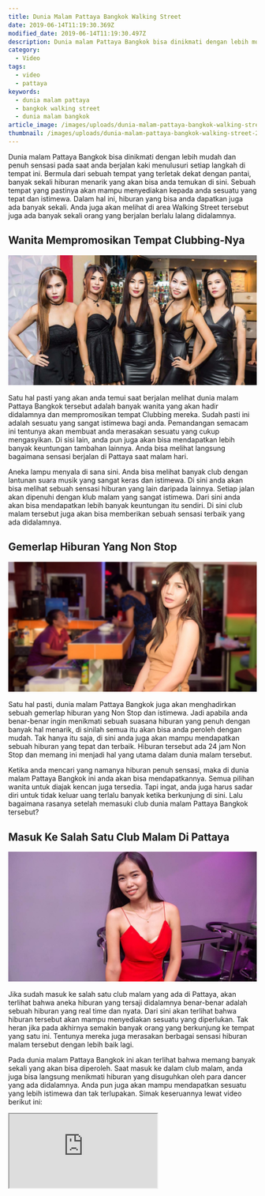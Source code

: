 ```yaml
---
title: Dunia Malam Pattaya Bangkok Walking Street
date: 2019-06-14T11:19:30.369Z
modified_date: 2019-06-14T11:19:30.497Z
description: Dunia malam Pattaya Bangkok bisa dinikmati dengan lebih mudah dan penuh sensasi pada saat anda berjalan kaki menulusuri setiap langkah di tempat ini.
category:
  - Video
tags:
  - video
  - pattaya
keywords:
  - dunia malam pattaya
  - bangkok walking street
  - dunia malam bangkok
article_image: /images/uploads/dunia-malam-pattaya-bangkok-walking-street-2.jpg
thumbnail: /images/uploads/dunia-malam-pattaya-bangkok-walking-street-2-007.jpg
---
```

Dunia malam Pattaya Bangkok bisa dinikmati dengan lebih mudah dan penuh sensasi pada saat anda berjalan kaki menulusuri setiap langkah di tempat ini. Bermula dari sebuah tempat yang terletak dekat dengan pantai, banyak sekali hiburan menarik yang akan bisa anda temukan di sini. Sebuah tempat yang pastinya akan mampu menyediakan kepada anda sesuatu yang tepat dan istimewa. Dalam hal ini, hiburan yang bisa anda dapatkan juga ada banyak sekali. Anda juga akan melihat di area Walking Street tersebut juga ada banyak sekali orang yang berjalan berlalu lalang didalamnya. 



## Wanita Mempromosikan Tempat Clubbing-Nya

![Dunia Malam Pattaya Bangkok Walking Street](/images/uploads/dunia-malam-pattaya-bangkok-walking-street-3.jpg)

Satu hal pasti yang akan anda temui saat berjalan melihat dunia malam Pattaya Bangkok tersebut adalah banyak wanita yang akan hadir didalamnya dan mempromosikan tempat Clubbing mereka. Sudah pasti ini adalah sesuatu yang sangat istimewa bagi anda. Pemandangan semacam ini tentunya akan membuat anda merasakan sesuatu yang cukup mengasyikan. Di sisi lain, anda pun juga akan bisa mendapatkan lebih banyak keuntungan tambahan lainnya. Anda bisa melihat langsung bagaimana sensasi berjalan di Pattaya saat malam hari.

Aneka lampu menyala di sana sini. Anda bisa melihat banyak club dengan lantunan suara musik yang sangat keras dan istimewa. Di sini anda akan bisa melihat sebuah sensasi hiburan yang lain daripada lainnya. Setiap jalan akan dipenuhi dengan klub malam yang sangat istimewa. Dari sini anda akan bisa mendapatkan lebih banyak keuntungan itu sendiri. Di sini club malam tersebut juga akan bisa memberikan sebuah sensasi terbaik yang ada didalamnya.



## Gemerlap Hiburan Yang Non Stop

![Dunia Malam Pattaya Bangkok Walking Street](/images/uploads/dunia-malam-pattaya-bangkok-walking-street-2.jpg)

Satu hal pasti, dunia malam Pattaya Bangkok juga akan menghadirkan sebuah gemerlap hiburan yang Non Stop dan istimewa. Jadi apabila anda benar-benar ingin menikmati sebuah suasana hiburan yang penuh dengan banyak hal menarik, di sinilah semua itu akan bisa anda peroleh dengan mudah. Tak hanya itu saja, di sini anda juga akan mampu mendapatkan sebuah hiburan yang tepat dan terbaik. Hiburan tersebut ada 24 jam Non Stop dan memang ini menjadi hal yang utama dalam dunia malam tersebut.

Ketika anda mencari yang namanya hiburan penuh sensasi, maka di dunia malam Pattaya Bangkok ini anda akan bisa mendapatkannya. Semua pilihan wanita untuk diajak kencan juga tersedia. Tapi ingat, anda juga harus sadar diri untuk tidak keluar uang terlalu banyak ketika berkunjung di sini. Lalu bagaimana rasanya setelah memasuki club dunia malam Pattaya Bangkok tersebut?



## Masuk Ke Salah Satu Club Malam Di Pattaya

![Dunia Malam Pattaya Bangkok Walking Street](/images/uploads/dunia-malam-pattaya-bangkok-walking-street-1.jpg)

Jika sudah masuk ke salah satu club malam yang ada di Pattaya, akan terlihat bahwa aneka hiburan yang tersaji didalamnya benar-benar adalah sebuah hiburan yang real time dan nyata. Dari sini akan terlihat bahwa hiburan tersebut akan mampu menyediakan sesuatu yang diperlukan. Tak heran jika pada akhirnya semakin banyak orang yang berkunjung ke tempat yang satu ini. Tentunya mereka juga merasakan berbagai sensasi hiburan malam tersebut dengan lebih baik lagi.

Pada dunia malam Pattaya Bangkok ini akan terlihat bahwa memang banyak sekali yang akan bisa diperoleh. Saat masuk ke dalam club malam, anda juga bisa langsung menikmati hiburan yang disuguhkan oleh para dancer yang ada didalamnya. Anda pun juga akan mampu mendapatkan sesuatu yang lebih istimewa dan tak terlupakan. Simak keseruannya lewat video berikut ini:

<div class="videoWrapper">
<iframe src="https://www.youtube.com/embed/y3fIKfjMlsA" allow="accelerometer; autoplay; encrypted-media; gyroscope; picture-in-picture" allowfullscreen></iframe>
</div>